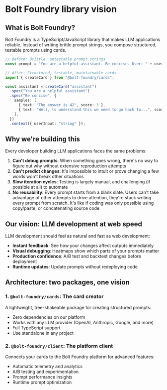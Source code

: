 # Bolt Foundry library vision

## What is Bolt Foundry?

Bolt Foundry is a TypeScript/JavaScript library that makes LLM applications
reliable. Instead of writing brittle prompt strings, you compose structured,
testable prompts using cards.

```typescript
// Before: Brittle, untestable prompt strings
const prompt = "You are a helpful assistant. Be concise. User: " + userInput;

// After: Structured, testable, maintainable cards
import { createCard } from "@bolt-foundry/cards";

const assistant = createCard("assistant")
  .spec("You are a helpful assistant")
  .spec("Be concise", {
    samples: [
      { text: "The answer is 42", score: 3 },
      { text: "Well, to understand this we need to go back to...", score: -3 },
    ],
  })
  .context({ userInput: "string" });
```

## Why we're building this

Every developer building LLM applications faces the same problems:

1. **Can't debug prompts**: When something goes wrong, there's no way to figure
   out why without extensive reproduction attempts
2. **Can't predict changes**: It's impossible to intuit or prove changing a few
   words won't break other situations
3. **Slow iteration cycles**: Testing is largely manual, and challenging (if
   possible at all) to automate
4. **No reusability**: Every prompt starts from a blank slate. Users can't take
   advantage of other attempts to drive attention, they're stuck writing every
   prompt from scratch. It's like if coding was only possible using copy/paste,
   or concatenating source code

## Our vision: LLM development at web speed

LLM development should feel as natural and fast as web development:

- **Instant feedback**: See how your changes affect outputs immediately
- **Visual debugging**: Heatmaps show which parts of your prompts matter
- **Production confidence**: A/B test and backtest changes before deployment
- **Runtime updates**: Update prompts without redeploying code

## Architecture: two packages, one vision

### 1. `@bolt-foundry/cards`: The card creator

A lightweight, tree-shakeable package for creating structured prompts:

- Zero dependencies on our platform
- Works with any LLM provider (OpenAI, Anthropic, Google, and more)
- Full TypeScript support
- Use standalone in any project

### 2. `@bolt-foundry/client`: The platform client

Connects your cards to the Bolt Foundry platform for advanced features:

- Automatic telemetry and analytics
- A/B testing and experimentation
- Prompt performance insights
- Runtime prompt optimization
